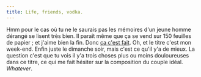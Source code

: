 ```yaml
---
title: Life, friends, vodka.
---
```


Hmm pour le cas où tu ne le saurais pas les mémoires d'un jeune homme dérangé
se lisent très bien. Il paraît même que ça se vend sur 150 feuilles de papier
; et j'aime bien la fin. Donc [ça c'est
fait](http://www.amazon.fr/exec/obidos/ASIN/2710324105). Oh, et le titre c'est
mon week-end. Enfin juste le dimanche soir, mais c'est ce qu'il y'a de mieux.
La question c'est que tu vois il y'a trois choses plus ou moins douloureuses
dans ce titre, ce qui me fait hésiter sur la composition du couple idéal.
_Whatever_.

